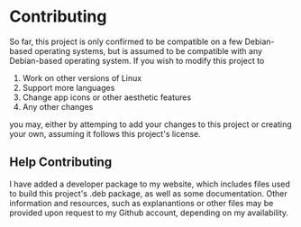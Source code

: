 # Contributing

So far, this project is only confirmed to be compatible
on a few Debian-based operating systems, but is assumed to be
compatible with any Debian-based operating system. If you
wish to modify this project to

1. Work on other versions of Linux
2. Support more languages
3. Change app icons or other aesthetic features
4. Any other changes

you may, either by attemping to add your changes to this project
or creating your own, assuming it follows this project's license.

## Help Contributing

I have added a developer package to my website, which includes
files used to build this project's .deb package, as well
as some documentation. Other information and resources, such as
explanantions or other files may be provided upon request to my
Github account, depending on my availability.